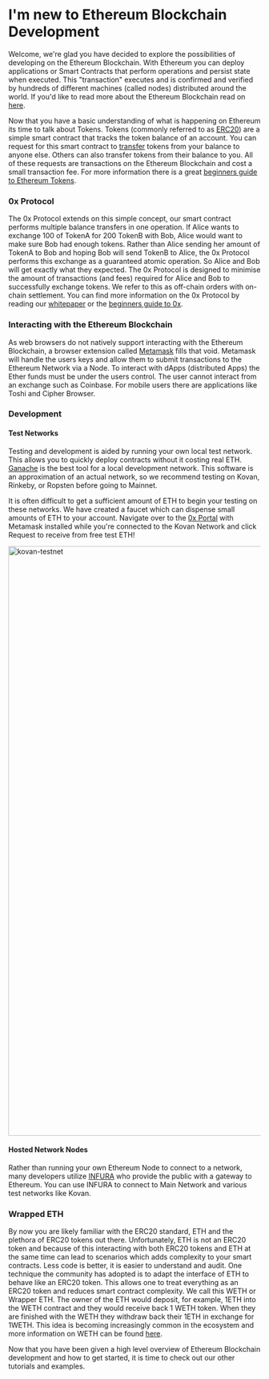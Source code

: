 # I'm new to Ethereum Blockchain Development
Welcome, we're glad you have decided to explore the possibilities of developing on the Ethereum Blockchain. With Ethereum you can deploy applications or Smart Contracts that perform operations and persist state when executed. This "transaction" executes and is confirmed and verified by hundreds of different machines (called nodes) distributed around the world. If you'd like to read more about the Ethereum Blockchain read on [here](https://blog.coinbase.com/a-beginners-guide-to-ethereum-46dd486ceecf).

Now that you have a basic understanding of what is happening on Ethereum its time to talk about Tokens. Tokens (commonly referred to as [ERC20](https://github.com/ethereum/EIPs/issues/20)) are a simple smart contract that tracks the token balance of an account. You can request for this smart contract to [transfer](https://github.com/OpenZeppelin/zeppelin-solidity/blob/master/contracts/token/ERC20/BasicToken.sol#L31) tokens from your balance to anyone else. Others can also transfer tokens from their balance to you. All of these requests are transactions on the Ethereum Blockchain and cost a small transaction fee. For more information there is a great [beginners guide to Ethereum Tokens](https://blog.coinbase.com/a-beginners-guide-to-ethereum-tokens-fbd5611fe30b).

### 0x Protocol
The 0x Protocol extends on this simple concept, our smart contract performs multiple balance transfers in one operation. If Alice wants to exchange 100 of TokenA for 200 TokenB with Bob, Alice would want to make sure Bob had enough tokens. Rather than Alice sending her amount of TokenA to Bob and hoping Bob will send TokenB to Alice, the 0x Protocol performs this exchange as a guaranteed atomic operation. So Alice and Bob will get exactly what they expected. The 0x Protocol is designed to minimise the amount of transactions (and fees) required for Alice and Bob to successfully exchange tokens. We refer to this as off-chain orders with on-chain settlement. You can find more information on the 0x Protocol by reading our [whitepaper](https://0xproject.com/pdfs/0x_white_paper.pdf) or the [beginners guide to 0x](https://blog.0xproject.com/a-beginners-guide-to-0x-81d30298a5e0).

### Interacting with the Ethereum Blockchain
As web browsers do not natively support interacting with the Ethereum Blockchain, a browser extension called [Metamask](https://metamask.io/) fills that void. Metamask will handle the users keys and allow them to submit transactions to the Ethereum Network via a Node. To interact with dApps (distributed Apps) the Ether funds must be under the users control. The user cannot interact from an exchange such as Coinbase. For mobile users there are applications like Toshi and Cipher Browser. 

### Development

#### Test Networks
Testing and development is aided by running your own local test network. This allows you to quickly deploy contracts without it costing real ETH. [Ganache](https://github.com/trufflesuite/ganache) is the best tool for a local development network. This software is an approximation of an actual network, so we recommend testing on Kovan, Rinkeby, or Ropsten before going to Mainnet.

It is often difficult to get a sufficient amount of ETH to begin your testing on these networks. We have created a faucet which can dispense small amounts of ETH to your account. Navigate over to the [0x Portal](https://0xproject.com/portal/balances) with Metamask installed while you're connected to the Kovan Network and click Request to receive from free test ETH!

<img width="1176" alt="kovan-testnet" src="https://user-images.githubusercontent.com/27389/36271820-9bfde1c2-1234-11e8-9117-c7c4d5656d59.png">

#### Hosted Network Nodes
Rather than running your own Ethereum Node to connect to a network, many developers utilize [INFURA](https://infura.io/) who provide the public with a gateway to Ethereum. You can use INFURA to connect to Main Network and various test networks like Kovan.

### Wrapped ETH
By now you are likely familiar with the ERC20 standard, ETH and the plethora of ERC20 tokens out there. Unfortunately, ETH is not an ERC20 token and because of this interacting with both ERC20 tokens and ETH at the same time can lead to scenarios which adds complexity to your smart contracts. Less code is better, it is easier to understand and audit. One technique the community has adopted is to adapt the interface of ETH to behave like an ERC20 token. This allows one to treat everything as an ERC20 token and reduces smart contract complexity. We call this WETH or Wrapper ETH. The owner of the ETH would deposit, for example, 1ETH into the WETH contract and they would receive back 1 WETH token. When they are finished with the WETH they withdraw back their 1ETH in exchange for 1WETH. This idea is becoming increasingly common in the ecosystem and more information on WETH can be found [here](https://weth.io/).

Now that you have been given a high level overview of Ethereum Blockchain development and how to get started, it is time to check out our other tutorials and examples.
